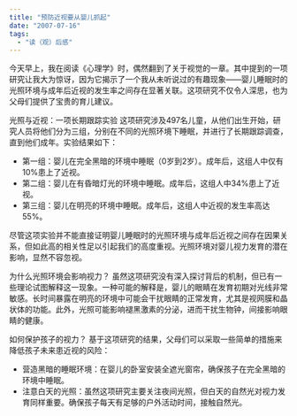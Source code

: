```yaml
---
title: "预防近视要从婴儿抓起"
date: "2007-07-16"
tags: 
  - "读（观）后感"
---
```


今天早上，我在阅读《心理学》时，偶然翻到了关于视觉的一章。其中提到的一项研究让我大为惊讶，因为它揭示了一个我从未听说过的有趣现象——婴儿睡眠时的光照环境与成年后近视的发生率之间存在显著关联。这项研究不仅令人深思，也为父母们提供了宝贵的育儿建议。

光照与近视：一项长期跟踪实验
这项研究涉及497名儿童，从他们出生开始，研究人员将他们分为三组，分别在不同的光照环境下睡眠，并进行了长期跟踪调查，直到他们成年。实验结果如下：

- 第一组：婴儿在完全黑暗的环境中睡眠（0岁到2岁）。成年后，这组人中仅有10%患上了近视。
- 第二组：婴儿在有昏暗灯光的环境中睡眠。成年后，这组人中34%患上了近视。
- 第三组：婴儿在明亮的环境中睡眠。成年后，这组人中近视的发生率高达55%。

尽管这项实验并不能直接证明婴儿睡眠时的光照环境与成年后近视之间存在因果关系，但如此高的相关性足以引起我们的高度重视。光照环境对婴儿视力发育的潜在影响，显然不容忽视。

为什么光照环境会影响视力？
虽然这项研究没有深入探讨背后的机制，但已有一些理论试图解释这一现象。一种可能的解释是，婴儿的眼睛在发育初期对光线非常敏感。长时间暴露在明亮的环境中可能会干扰眼睛的正常发育，尤其是视网膜和晶状体的功能。此外，光照可能影响褪黑激素的分泌，进而干扰生物钟，间接影响眼睛的健康。

如何保护孩子的视力？
基于这项研究的结果，父母们可以采取一些简单的措施来降低孩子未来患近视的风险：

- 营造黑暗的睡眠环境：在婴儿的卧室安装全遮光窗帘，确保孩子在完全黑暗的环境中睡眠。
- 注意白天的光照：虽然这项研究主要关注夜间光照，但白天的自然光对视力发育同样重要。确保孩子每天有足够的户外活动时间，接触自然光。
